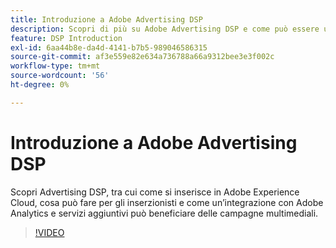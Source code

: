 ```yaml
---
title: Introduzione a Adobe Advertising DSP
description: Scopri di più su Adobe Advertising DSP e come può essere utile per le campagne multimediali.
feature: DSP Introduction
exl-id: 6aa44b8e-da4d-4141-b7b5-989046586315
source-git-commit: af3e559e82e634a736788a66a9312bee3e3f002c
workflow-type: tm+mt
source-wordcount: '56'
ht-degree: 0%

---
```


# Introduzione a Adobe Advertising DSP

Scopri Advertising DSP, tra cui come si inserisce in Adobe Experience Cloud, cosa può fare per gli inserzionisti e come un’integrazione con Adobe Analytics e servizi aggiuntivi può beneficiare delle campagne multimediali.

>[!VIDEO](https://video.tv.adobe.com/v/339200)
